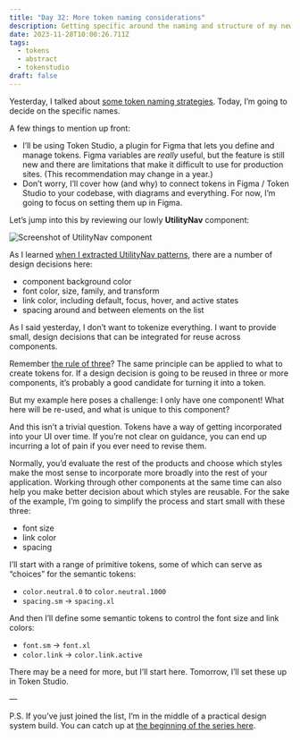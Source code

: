 ```yaml
---
title: "Day 32: More token naming considerations"
description: Getting specific around the naming and structure of my new tokens.
date: 2023-11-28T10:00:26.711Z
tags:
  - tokens
  - abstract
  - tokenstudio
draft: false
---
```

Yesterday, I talked about [some token naming strategies](https://practicaldesignsystems.com/daily/day-31-naming-tokens/). Today, I’m going to decide on the specific names.

A few things to mention up front:

* I’ll be using Token Studio, a plugin for Figma that lets you define and manage tokens. Figma variables are *really* useful, but the feature is still new and there are limitations that make it difficult to use for production sites. (This recommendation may change in a year.)
* Don’t worry, I’ll cover how (and why) to connect tokens in Figma / Token Studio to your codebase, with diagrams and everything. For now, I’m going to focus on setting them up in Figma.

Let’s jump into this by reviewing our lowly **UtilityNav** component:

![Screenshot of UtilityNav component](/assets/i/post-11-28.png)

As I learned [when I extracted UtilityNav patterns](https://practicaldesignsystems.com/daily/day-3-extracting-patterns-with-a-commonality-spectrum/), there are a number of design decisions here:

* component background color
* font color, size, family, and transform
* link color, including default, focus, hover, and active states
* spacing around and between elements on the list

As I said yesterday, I don’t want to tokenize everything. I want to provide small, design decisions that can be integrated for reuse across components.

Remember [the rule of three](https://practicaldesignsystems.com/daily/day-2-looking-for-common-patterns/)? The same principle can be applied to what to create tokens for. If a design decision is going to be reused in three or more components, it’s probably a good candidate for turning it into a token.

But my example here poses a challenge: I only have one component! What here will be re-used, and what is unique to this component?

And this isn’t a trivial question. Tokens have a way of getting incorporated into your UI over time. If you’re not clear on guidance, you can end up incurring a lot of pain if you ever need to revise them. 

Normally, you’d evaluate the rest of the products and choose which styles make the most sense to incorporate more broadly into the rest of your application. Working through other components at the same time can also help you make better decision about which styles are reusable. For the sake of the example, I’m going to simplify the process and start small with these three: 

* font size
* link color
* spacing

I’ll start with a range of primitive tokens, some of which can serve as “choices” for the semantic tokens:

* `color.neutral.0` to `color.neutral.1000`
* `spacing.sm` → `spacing.xl`

And then I’ll define some semantic tokens to control the font size and link colors:

* `font.sm` → `font.xl`
* `color.link` → `color.link.active`

There may be a need for more, but I’ll start here. Tomorrow, I’ll set these up in Token Studio.

—

P.S. If you’ve just joined the list, I’m in the middle of a practical design system build. You can catch up at [the beginning of the series here](https://practicaldesignsystems.com/daily/let-s-build-a-design-system/).